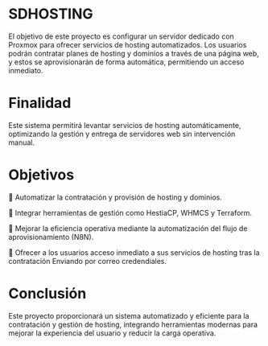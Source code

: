 # SDHOSTING
El objetivo de este proyecto es configurar un servidor dedicado con Proxmox para ofrecer servicios de hosting automatizados. Los usuarios podrán contratar planes de hosting y dominios a través de una página web, y estos se aprovisionarán de forma automática, permitiendo un acceso inmediato.

# Finalidad
Este sistema permitirá levantar servicios de hosting automáticamente, optimizando la gestión y entrega de servidores web sin intervención manual.

# Objetivos
 Automatizar la contratación y provisión de hosting y dominios.

 Integrar herramientas de gestión como HestiaCP, WHMCS y Terraform.

 Mejorar la eficiencia operativa mediante la automatización del flujo de aprovisionamiento (N8N).

 Ofrecer a los usuarios acceso inmediato a sus servicios de hosting tras la contratación Enviando por correo credendiales.

# Conclusión
Este proyecto proporcionará un sistema automatizado y eficiente para la contratación y gestión de hosting, integrando herramientas modernas para mejorar la experiencia del usuario y reducir la carga operativa.
